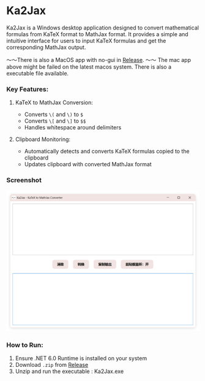 # Ka2Jax

Ka2Jax is a Windows desktop application designed to convert mathematical formulas from KaTeX format to MathJax format. It provides a simple and intuitive interface for users to input KaTeX formulas and get the corresponding MathJax output.

～～There is also a MacOS app with no-gui in [Release](https://github.com/Yalyenea/Ka2Jax/releases/). ～～
The mac app above might be failed on the latest macos system. There is also a executable file available.

### **Key Features:**

1. KaTeX to MathJax Conversion:

   - Converts `\(` and `\)` to `$`
   - Converts `\[` and `\]` to `$$`
   - Handles whitespace around delimiters
2. Clipboard Monitoring:

   - Automatically detects and converts KaTeX formulas copied to the clipboard
   - Updates clipboard with converted MathJax format

### **Screenshot**

![1737711482469](image/README/1737711482469.png)

### **How to Run:**

1. Ensure .NET 6.0 Runtime is installed on your system
2. Download `.zip` from [Release](https://github.com/Yalyenea/Ka2Jax/releases/)
3. Unzip and run the executable : Ka2Jax.exe

